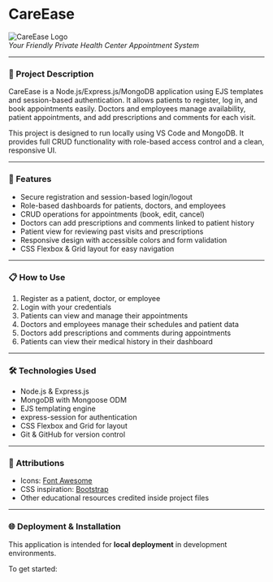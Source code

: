 # CareEase

![CareEase Logo](./assets/logo.png)  
*Your Friendly Private Health Center Appointment System*

---

### 🎯 Project Description

CareEase is a Node.js/Express.js/MongoDB application using EJS templates and session-based authentication. It allows patients to register, log in, and book appointments easily. Doctors and employees manage availability, patient appointments, and add prescriptions and comments for each visit.

This project is designed to run locally using VS Code and MongoDB. It provides full CRUD functionality with role-based access control and a clean, responsive UI.

---

### 🚀 Features

- Secure registration and session-based login/logout
- Role-based dashboards for patients, doctors, and employees
- CRUD operations for appointments (book, edit, cancel)
- Doctors can add prescriptions and comments linked to patient history
- Patient view for reviewing past visits and prescriptions
- Responsive design with accessible colors and form validation
- CSS Flexbox & Grid layout for easy navigation

---

### 📋 How to Use

1. Register as a patient, doctor, or employee
2. Login with your credentials
3. Patients can view and manage their appointments
4. Doctors and employees manage their schedules and patient data
5. Doctors add prescriptions and comments during appointments
6. Patients can view their medical history in their dashboard

---

### 🛠 Technologies Used

- Node.js & Express.js
- MongoDB with Mongoose ODM
- EJS templating engine
- express-session for authentication
- CSS Flexbox and Grid for layout
- Git & GitHub for version control

---

### 📜 Attributions

- Icons: [Font Awesome](https://fontawesome.com)
- CSS inspiration: [Bootstrap](https://getbootstrap.com)
- Other educational resources credited inside project files

---

### 🌐 Deployment & Installation

This application is intended for **local deployment** in development environments.

To get started:

